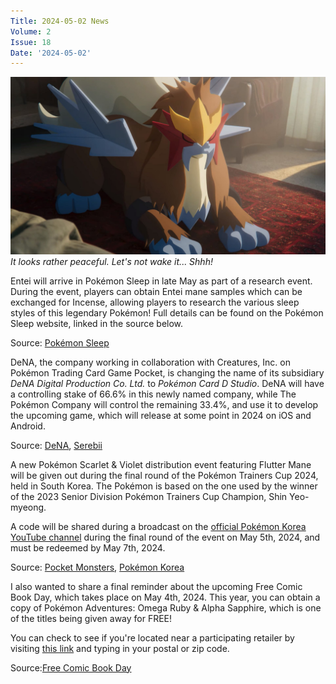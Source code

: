 ```yaml
---
Title: 2024-05-02 News
Volume: 2
Issue: 18
Date: '2024-05-02'
---
```



[![It looks rather peaceful. Let's not wake it... Shhh!](/web/images/it-looks-rather-peaceful-lets-not-wake-it-shhh.jpeg)](/web/images/it-looks-rather-peaceful-lets-not-wake-it-shhh.jpeg)*It looks rather peaceful. Let's not wake it... Shhh!*



Entei will arrive in Pokémon Sleep in late May as part of a research event. During the event, players can obtain Entei mane samples which can be exchanged for Incense, allowing players to research the various sleep styles of this legendary Pokémon! Full details can be found on the Pokémon Sleep website, linked in the source below.

Source: [Pokémon Sleep](https://www.pokemonsleep.net/en/news/5639/)

DeNA, the company working in collaboration with Creatures, Inc. on Pokémon Trading Card Game Pocket, is changing the name of its subsidiary _DeNA Digital Production Co. Ltd._ to _Pokémon Card D Studio_. DeNA will have a controlling stake of 66.6% in this newly named company, while The Pokémon Company will control the remaining 33.4%, and use it to develop the upcoming game, which will release at some point in 2024 on iOS and Android.

Source: [DeNA](https://dena.com/jp/press/5102/), [Serebii](https://www.serebii.net/news/2024/01-May-2024.shtml)

A new Pokémon Scarlet & Violet distribution event featuring Flutter Mane will be given out during the final round of the Pokémon Trainers Cup 2024, held in South Korea. The Pokémon is based on the one used by the winner of the 2023 Senior Division Pokémon Trainers Cup Champion, Shin Yeo-myeong.

A code will be shared during a broadcast on the [official Pokémon Korea YouTube channel](https://www.youtube.com/@PokemonKoreaInc) during the final round of the event on May 5th, 2024, and must be redeemed by May 7th, 2024.

Source: [Pocket Monsters](https://www.pocketmonsters.net/news/7513), [Pokémon Korea](https://pokemonkorea.co.kr/ptc2024#sec3)

I also wanted to share a final reminder about the upcoming Free Comic Book Day, which takes place on May 4th, 2024. This year, you can obtain a copy of Pokémon Adventures: Omega Ruby & Alpha Sapphire, which is one of the titles being given away for FREE!

You can check to see if you're located near a participating retailer by visiting [this link](https://freecomicbookday.com/StoreLocator) and typing in your postal or zip code.

Source:[Free Comic Book Day](https://freecomicbookday.com/Catalog/DEC230011)